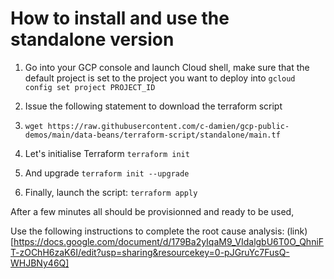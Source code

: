 # How to install and use the standalone version


1. Go into your GCP console and launch Cloud shell, make sure that the default project is set to the project you want to deploy into
    `` gcloud config set project PROJECT_ID ``
2. Issue the following statement to download the terraform script
3. `` wget https://raw.githubusercontent.com/c-damien/gcp-public-demos/main/data-beans/terraform-script/standalone/main.tf ``

1. Let's initialise Terraform
   ``terraform init``
2. And upgrade
   ``terraform init --upgrade``
6. Finally, launch the script:
 ``terraform apply``

After a few minutes all should be provisionned and ready to be used,

Use the following instructions to complete the root cause analysis:
(link)[https://docs.google.com/document/d/179Ba2yIqaM9_VIdalgbU6T0O_QhniFT-zOChH6zaK6I/edit?usp=sharing&resourcekey=0-pJGruYc7FusQ-WHJBNy46Q]
